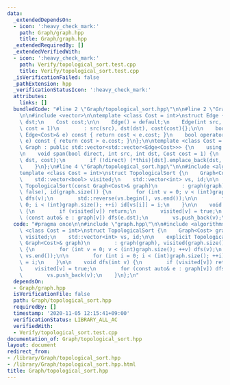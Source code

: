 ```yaml
---
data:
  _extendedDependsOn:
  - icon: ':heavy_check_mark:'
    path: Graph/graph.hpp
    title: Graph/graph.hpp
  _extendedRequiredBy: []
  _extendedVerifiedWith:
  - icon: ':heavy_check_mark:'
    path: Verify/topological_sort.test.cpp
    title: Verify/topological_sort.test.cpp
  _isVerificationFailed: false
  _pathExtension: hpp
  _verificationStatusIcon: ':heavy_check_mark:'
  attributes:
    links: []
  bundledCode: "#line 2 \"Graph/topological_sort.hpp\"\n\n#line 2 \"Graph/graph.hpp\"\
    \n\n#include <vector>\n\ntemplate <class Cost = int>\nstruct Edge {\n    int src,\
    \ dst;\n    Cost cost;\n\n    Edge() = default;\n    Edge(int src, int dst, Cost\
    \ cost = 1)\n        : src(src), dst(dst), cost(cost){};\n\n    bool operator<(const\
    \ Edge<Cost>& e) const { return cost < e.cost; }\n    bool operator>(const Edge<Cost>&\
    \ e) const { return cost > e.cost; }\n};\n\ntemplate <class Cost = int>\nstruct\
    \ Graph : public std::vector<std::vector<Edge<Cost>>> {\n    using std::vector<std::vector<Edge<Cost>>>::vector;\n\
    \n    void span(bool direct, int src, int dst, Cost cost = 1) {\n        (*this)[src].emplace_back(src,\
    \ dst, cost);\n        if (!direct) (*this)[dst].emplace_back(dst, src, cost);\n\
    \    }\n};\n#line 4 \"Graph/topological_sort.hpp\"\n\n#include <algorithm>\n\n\
    template <class Cost = int>\nstruct TopologicalSort {\n    Graph<Cost> graph;\n\
    \    std::vector<bool> visited;\n    std::vector<int> vs, id;\n\n    explicit\
    \ TopologicalSort(const Graph<Cost>& graph)\n        : graph(graph), visited(graph.size(),\
    \ false), id(graph.size()) {\n        for (int v = 0; v < (int)graph.size(); ++v)\
    \ dfs(v);\n        std::reverse(vs.begin(), vs.end());\n\n        for (int i =\
    \ 0; i < (int)graph.size(); ++i) id[vs[i]] = i;\n    }\n\n    void dfs(int v)\
    \ {\n        if (visited[v]) return;\n        visited[v] = true;\n        for\
    \ (const auto& e : graph[v]) dfs(e.dst);\n        vs.push_back(v);\n    }\n};\n"
  code: "#pragma once\n\n#include \"graph.hpp\"\n\n#include <algorithm>\n\ntemplate\
    \ <class Cost = int>\nstruct TopologicalSort {\n    Graph<Cost> graph;\n    std::vector<bool>\
    \ visited;\n    std::vector<int> vs, id;\n\n    explicit TopologicalSort(const\
    \ Graph<Cost>& graph)\n        : graph(graph), visited(graph.size(), false), id(graph.size())\
    \ {\n        for (int v = 0; v < (int)graph.size(); ++v) dfs(v);\n        std::reverse(vs.begin(),\
    \ vs.end());\n\n        for (int i = 0; i < (int)graph.size(); ++i) id[vs[i]]\
    \ = i;\n    }\n\n    void dfs(int v) {\n        if (visited[v]) return;\n    \
    \    visited[v] = true;\n        for (const auto& e : graph[v]) dfs(e.dst);\n\
    \        vs.push_back(v);\n    }\n};\n"
  dependsOn:
  - Graph/graph.hpp
  isVerificationFile: false
  path: Graph/topological_sort.hpp
  requiredBy: []
  timestamp: '2020-11-05 12:15:41+09:00'
  verificationStatus: LIBRARY_ALL_AC
  verifiedWith:
  - Verify/topological_sort.test.cpp
documentation_of: Graph/topological_sort.hpp
layout: document
redirect_from:
- /library/Graph/topological_sort.hpp
- /library/Graph/topological_sort.hpp.html
title: Graph/topological_sort.hpp
---
```

